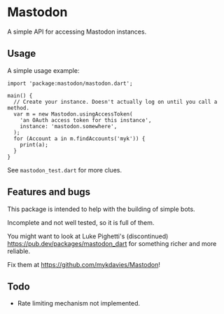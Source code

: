 # Mastodon

A simple API for accessing Mastodon instances.

## Usage

A simple usage example:

    import 'package:mastodon/mastodon.dart';

    main() {
      // Create your instance. Doesn't actually log on until you call a method.
      var m = new Mastodon.usingAccessToken(
        'an OAuth access token for this instance', 
        instance: 'mastodon.somewhere',
      );
      for (Account a in m.findAccounts('myk')) {
        print(a);
      }
    }
    
See `mastodon_test.dart` for more clues.

## Features and bugs

This package is intended to help with the building of simple bots.

Incomplete and not well tested, so it is full of them.

You might want to look at Luke Pighetti's (discontinued) https://pub.dev/packages/mastodon_dart for something richer and more reliable.

Fix them at https://github.com/mykdavies/Mastodon!

## Todo

- Rate limiting mechanism not implemented. 